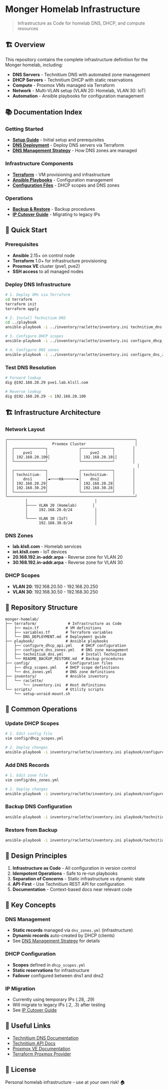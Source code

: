 # Monger Homelab Infrastructure

> Infrastructure as Code for homelab DNS, DHCP, and compute resources

## 🏗️ Overview

This repository contains the complete infrastructure definition for the Monger homelab, including:

- **DNS Servers** - Technitium DNS with automated zone management
- **DHCP Servers** - Technitium DHCP with static reservations
- **Compute** - Proxmox VMs managed via Terraform
- **Network** - Multi-VLAN setup (VLAN 20: Homelab, VLAN 30: IoT)
- **Automation** - Ansible playbooks for configuration management

## 📚 Documentation Index

### Getting Started
- **[Setup Guide](SETUP_GUIDE.md)** - Initial setup and prerequisites
- **[DNS Deployment](terraform/DNS_DEPLOYMENT.md)** - Deploy DNS servers via Terraform
- **[DNS Management Strategy](DNS_MANAGEMENT_STRATEGY.md)** - How DNS zones are managed

### Infrastructure Components
- **[Terraform](terraform/)** - VM provisioning and infrastructure
- **[Ansible Playbooks](playbook/)** - Configuration management
- **[Configuration Files](config/)** - DHCP scopes and DNS zones

### Operations
- **[Backup & Restore](playbook/README_BACKUP_RESTORE.md)** - Backup procedures
- **[IP Cutover Guide](terraform/IP_CUTOVER_GUIDE.md)** - Migrating to legacy IPs

## 🚀 Quick Start

### Prerequisites
- **Ansible** 2.15+ on control node
- **Terraform** 1.0+ for infrastructure provisioning
- **Proxmox VE** cluster (pve1, pve2)
- **SSH access** to all managed nodes

### Deploy DNS Infrastructure

```bash
# 1. Deploy VMs via Terraform
cd terraform
terraform init
terraform apply

# 2. Install Technitium DNS
cd ../playbook
ansible-playbook -i ../inventory/raclette/inventory.ini technitium_dns.yml

# 3. Configure DHCP scopes
ansible-playbook -i ../inventory/raclette/inventory.ini configure_dhcp_api.yml

# 4. Configure DNS zones
ansible-playbook -i ../inventory/raclette/inventory.ini configure_dns_zones.yml
```

### Test DNS Resolution

```bash
# Forward lookup
dig @192.168.20.29 pve1.lab.klsll.com

# Reverse lookup
dig @192.168.20.29 -x 192.168.20.100
```

## 🏗️ Infrastructure Architecture

### Network Layout

```
┌─────────────────────────────────────────────────────────┐
│                    Proxmox Cluster                      │
│  ┌──────────────┐              ┌──────────────┐        │
│  │    pve1      │              │    pve2      │        │
│  │ 192.168.20.100│             │ 192.168.20.101│       │
│  └──────────────┘              └──────────────┘        │
│                                                          │
│  ┌──────────────┐              ┌──────────────┐        │
│  │ technitium-  │              │ technitium-  │        │
│  │    dns1      │◄────HA──────►│    dns2      │        │
│  │ 192.168.20.29│              │ 192.168.20.28│        │
│  │ 192.168.30.29│              │ 192.168.30.28│        │
│  └──────────────┘              └──────────────┘        │
└─────────────────────────────────────────────────────────┘
         │                              │
         ├──── VLAN 20 (Homelab)       │
         │     192.168.20.0/24          │
         │                              │
         └──── VLAN 30 (IoT)            │
               192.168.30.0/24          │
```

### DNS Zones
- **lab.klsll.com** - Homelab services
- **iot.klsll.com** - IoT devices
- **20.168.192.in-addr.arpa** - Reverse zone for VLAN 20
- **30.168.192.in-addr.arpa** - Reverse zone for VLAN 30

### DHCP Scopes
- **VLAN 20**: 192.168.20.50 - 192.168.20.250
- **VLAN 30**: 192.168.30.50 - 192.168.30.250

## 📁 Repository Structure

```
monger-homelab/
├── terraform/              # Infrastructure as Code
│   ├── main.tf            # VM definitions
│   ├── variables.tf       # Terraform variables
│   └── DNS_DEPLOYMENT.md  # Deployment guide
├── playbook/              # Ansible playbooks
│   ├── configure_dhcp_api.yml    # DHCP configuration
│   ├── configure_dns_zones.yml   # DNS zone management
│   ├── technitium_dns.yml        # Install Technitium
│   └── README_BACKUP_RESTORE.md  # Backup procedures
├── config/                # Configuration files
│   ├── dhcp_scopes.yml    # DHCP scope definitions
│   └── dns_zones.yml      # DNS zone definitions
├── inventory/             # Ansible inventory
│   └── raclette/
│       └── inventory.ini  # Host definitions
└── scripts/               # Utility scripts
    └── setup-unraid-mount.sh
```

## 🔧 Common Operations

### Update DHCP Scopes

```bash
# 1. Edit config file
vim config/dhcp_scopes.yml

# 2. Deploy changes
ansible-playbook -i inventory/raclette/inventory.ini playbook/configure_dhcp_api.yml
```

### Add DNS Records

```bash
# 1. Edit zone file
vim config/dns_zones.yml

# 2. Deploy changes
ansible-playbook -i inventory/raclette/inventory.ini playbook/configure_dns_zones.yml
```

### Backup DNS Configuration

```bash
ansible-playbook -i inventory/raclette/inventory.ini playbook/technitium_daily_backup.yml
```

### Restore from Backup

```bash
ansible-playbook -i inventory/raclette/inventory.ini playbook/technitium_backup_restore.yml
```

## 🎯 Design Principles

1. **Infrastructure as Code** - All configuration in version control
2. **Idempotent Operations** - Safe to re-run playbooks
3. **Separation of Concerns** - Static infrastructure vs dynamic state
4. **API-First** - Use Technitium REST API for configuration
5. **Documentation** - Context-based docs near relevant code

## 📖 Key Concepts

### DNS Management
- **Static records** managed via `dns_zones.yml` (infrastructure)
- **Dynamic records** auto-created by DHCP (clients)
- See [DNS Management Strategy](DNS_MANAGEMENT_STRATEGY.md) for details

### DHCP Configuration
- **Scopes** defined in `dhcp_scopes.yml`
- **Static reservations** for infrastructure
- **Failover** configured between dns1 and dns2

### IP Migration
- Currently using temporary IPs (.28, .29)
- Will migrate to legacy IPs (.2, .3) after testing
- See [IP Cutover Guide](terraform/IP_CUTOVER_GUIDE.md)

## 🔗 Useful Links

- [Technitium DNS Documentation](https://technitium.com/dns/)
- [Technitium API Docs](https://github.com/TechnitiumSoftware/DnsServer/blob/master/APIDOCS.md)
- [Proxmox VE Documentation](https://pve.proxmox.com/pve-docs/)
- [Terraform Proxmox Provider](https://registry.terraform.io/providers/Telmate/proxmox/latest/docs)

## 📝 License

Personal homelab infrastructure - use at your own risk! 🏠
